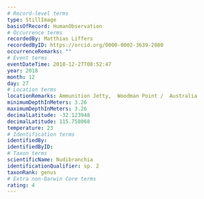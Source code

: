 ```yaml
---
# Record-level terms
type: StillImage
basisOfRecord: HumanObservation
# Occurrence terms
recordedBy: Matthias Liffers
recordedByID: https://orcid.org/0000-0002-3639-2080
occurrenceRemarks: ""
# Event terms
eventDateTime: 2018-12-27T08:52:47
year: 2018
month: 12
day: 27
# Location terms
locationRemarks: Ammunition Jetty,  Woodman Point /  Australia
minimumDepthInMeters: 3.26
maximumDepthInMeters: 3.26
decimalLatitude: -32.123948
decimalLatitude: 115.758068
temperature: 23
# Identification terms
identifiedBy: 
identifiedByID: 
# Taxon terms
scientificName: Nudibranchia
identificationQualifier: sp. 2
taxonRank: genus
# Extra non-Darwin Core terms
rating: 4
---
```

